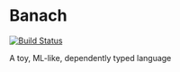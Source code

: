 # Banach

[![Build Status](https://travis-ci.org/nickcowle/Banach.svg?branch=master)](https://travis-ci.org/nickcowle/Banach)

A toy, ML-like, dependently typed language
